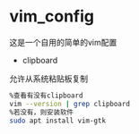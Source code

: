# vim_config
这是一个自用的简单的vim配置

- clipboard 

允许从系统粘贴板复制
```sh
%查看有没有clipboard
vim --version | grep clipboard
%若没有，则安装软件
sudo apt install vim-gtk 
```

